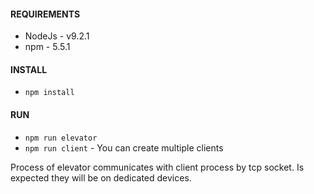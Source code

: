#### REQUIREMENTS
* NodeJs - v9.2.1
* npm - 5.5.1

#### INSTALL

* ```npm install```

#### RUN

* ```npm run elevator```
* ```npm run client``` - You can create multiple clients



Process of elevator communicates with
client process by tcp socket. Is expected
they will be on dedicated devices.

